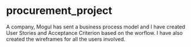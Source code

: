 # procurement_project
A company, Mogul has sent a business process model and I have created User Stories and Acceptance Criterion based on the worflow. I have also created the wireframes for all the users involved.
